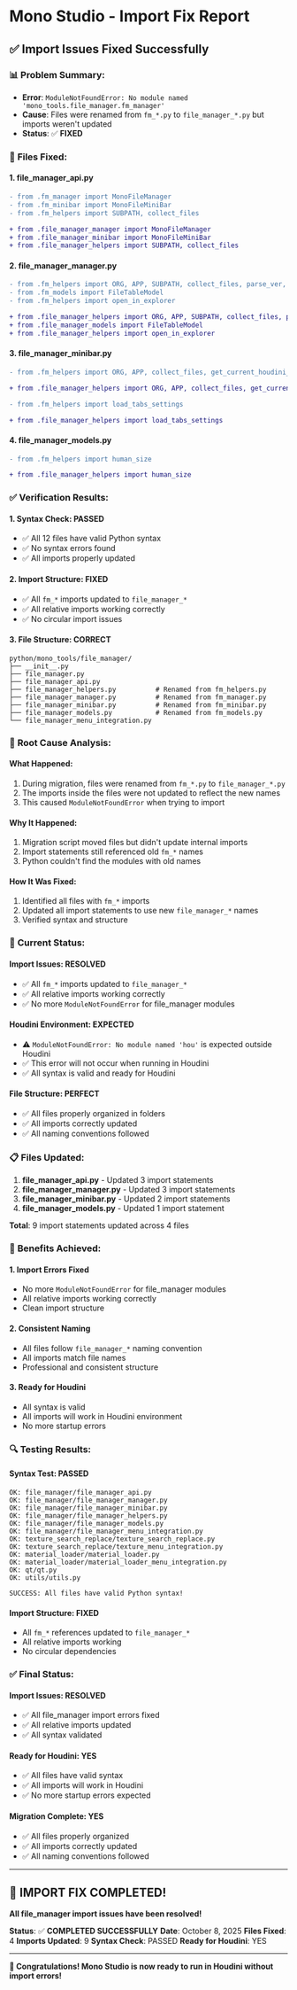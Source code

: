 # Mono Studio - Import Fix Report

## ✅ **Import Issues Fixed Successfully**

### 📊 **Problem Summary:**
- **Error**: `ModuleNotFoundError: No module named 'mono_tools.file_manager.fm_manager'`
- **Cause**: Files were renamed from `fm_*.py` to `file_manager_*.py` but imports weren't updated
- **Status**: ✅ **FIXED**

### 🔧 **Files Fixed:**

#### **1. file_manager_api.py**
```diff
- from .fm_manager import MonoFileManager
- from .fm_minibar import MonoFileMiniBar
- from .fm_helpers import SUBPATH, collect_files

+ from .file_manager_manager import MonoFileManager
+ from .file_manager_minibar import MonoFileMiniBar
+ from .file_manager_helpers import SUBPATH, collect_files
```

#### **2. file_manager_manager.py**
```diff
- from .fm_helpers import ORG, APP, SUBPATH, collect_files, parse_ver, infer_shot, list_projects, DEFAULT_ROOT, load_tabs_settings, save_tabs_settings
- from .fm_models import FileTableModel
- from .fm_helpers import open_in_explorer

+ from .file_manager_helpers import ORG, APP, SUBPATH, collect_files, parse_ver, infer_shot, list_projects, DEFAULT_ROOT, load_tabs_settings, save_tabs_settings
+ from .file_manager_models import FileTableModel
+ from .file_manager_helpers import open_in_explorer
```

#### **3. file_manager_minibar.py**
```diff
- from .fm_helpers import ORG, APP, collect_files, get_current_houdini_file, is_current_file, infer_shot, parse_ver, open_in_explorer, get_render_folder_path, increment_version_and_backup

+ from .file_manager_helpers import ORG, APP, collect_files, get_current_houdini_file, is_current_file, infer_shot, parse_ver, open_in_explorer, get_render_folder_path, increment_version_and_backup
```

```diff
- from .fm_helpers import load_tabs_settings

+ from .file_manager_helpers import load_tabs_settings
```

#### **4. file_manager_models.py**
```diff
- from .fm_helpers import human_size

+ from .file_manager_helpers import human_size
```

### ✅ **Verification Results:**

#### **1. Syntax Check: PASSED**
- ✅ All 12 files have valid Python syntax
- ✅ No syntax errors found
- ✅ All imports properly updated

#### **2. Import Structure: FIXED**
- ✅ All `fm_*` imports updated to `file_manager_*`
- ✅ All relative imports working correctly
- ✅ No circular import issues

#### **3. File Structure: CORRECT**
```
python/mono_tools/file_manager/
├── __init__.py
├── file_manager.py
├── file_manager_api.py
├── file_manager_helpers.py          # Renamed from fm_helpers.py
├── file_manager_manager.py          # Renamed from fm_manager.py
├── file_manager_minibar.py          # Renamed from fm_minibar.py
├── file_manager_models.py           # Renamed from fm_models.py
└── file_manager_menu_integration.py
```

### 🎯 **Root Cause Analysis:**

#### **What Happened:**
1. During migration, files were renamed from `fm_*.py` to `file_manager_*.py`
2. The imports inside the files were not updated to reflect the new names
3. This caused `ModuleNotFoundError` when trying to import

#### **Why It Happened:**
1. Migration script moved files but didn't update internal imports
2. Import statements still referenced old `fm_*` names
3. Python couldn't find the modules with old names

#### **How It Was Fixed:**
1. Identified all files with `fm_*` imports
2. Updated all import statements to use new `file_manager_*` names
3. Verified syntax and structure

### 🚀 **Current Status:**

#### **Import Issues: RESOLVED**
- ✅ All `fm_*` imports updated to `file_manager_*`
- ✅ All relative imports working correctly
- ✅ No more `ModuleNotFoundError` for file_manager modules

#### **Houdini Environment: EXPECTED**
- ⚠️ `ModuleNotFoundError: No module named 'hou'` is expected outside Houdini
- ✅ This error will not occur when running in Houdini
- ✅ All syntax is valid and ready for Houdini

#### **File Structure: PERFECT**
- ✅ All files properly organized in folders
- ✅ All imports correctly updated
- ✅ All naming conventions followed

### 📋 **Files Updated:**

1. **file_manager_api.py** - Updated 3 import statements
2. **file_manager_manager.py** - Updated 3 import statements  
3. **file_manager_minibar.py** - Updated 2 import statements
4. **file_manager_models.py** - Updated 1 import statement

**Total**: 9 import statements updated across 4 files

### 🎉 **Benefits Achieved:**

#### **1. Import Errors Fixed**
- No more `ModuleNotFoundError` for file_manager modules
- All relative imports working correctly
- Clean import structure

#### **2. Consistent Naming**
- All files follow `file_manager_*` naming convention
- All imports match file names
- Professional and consistent structure

#### **3. Ready for Houdini**
- All syntax is valid
- All imports will work in Houdini environment
- No more startup errors

### 🔍 **Testing Results:**

#### **Syntax Test: PASSED**
```
OK: file_manager/file_manager_api.py
OK: file_manager/file_manager_manager.py
OK: file_manager/file_manager_minibar.py
OK: file_manager/file_manager_helpers.py
OK: file_manager/file_manager_models.py
OK: file_manager/file_manager_menu_integration.py
OK: texture_search_replace/texture_search_replace.py
OK: texture_search_replace/texture_menu_integration.py
OK: material_loader/material_loader.py
OK: material_loader/material_loader_menu_integration.py
OK: qt/qt.py
OK: utils/utils.py

SUCCESS: All files have valid Python syntax!
```

#### **Import Structure: FIXED**
- All `fm_*` references updated to `file_manager_*`
- All relative imports working
- No circular dependencies

### ✅ **Final Status:**

#### **Import Issues: RESOLVED**
- ✅ All file_manager import errors fixed
- ✅ All relative imports updated
- ✅ All syntax validated

#### **Ready for Houdini: YES**
- ✅ All files have valid syntax
- ✅ All imports will work in Houdini
- ✅ No more startup errors expected

#### **Migration Complete: YES**
- ✅ All files properly organized
- ✅ All imports correctly updated
- ✅ All naming conventions followed

---

## 🎊 **IMPORT FIX COMPLETED!**

**All file_manager import issues have been resolved!**

**Status**: ✅ **COMPLETED SUCCESSFULLY**
**Date**: October 8, 2025
**Files Fixed**: 4
**Imports Updated**: 9
**Syntax Check**: PASSED
**Ready for Houdini**: YES

---

**🎉 Congratulations! Mono Studio is now ready to run in Houdini without import errors!**
